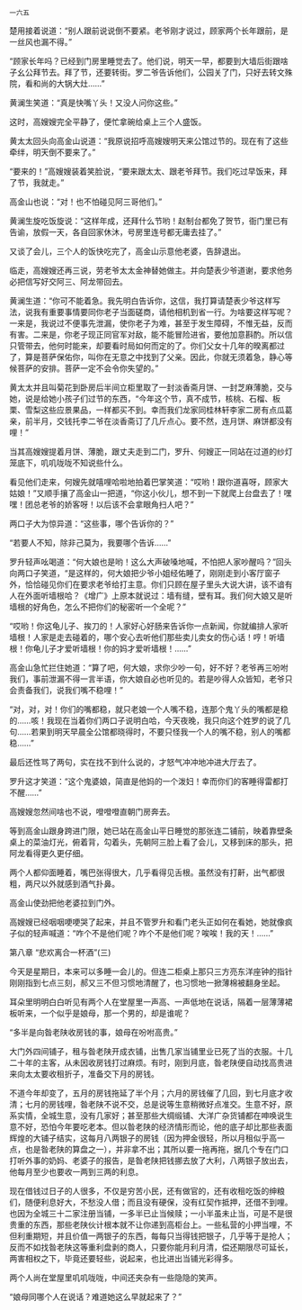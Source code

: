    一六五 

   楚用接着说道：“别人跟前说说倒不要紧。老爷刚才说过，顾家两个长年跟前，是一丝风也漏不得。”

   “顾家长年吗？已经到门房里睡觉去了。他们说，明天一早，都要到大墙后街跟啥子幺公拜节去。拜了节，还要转街。罗二爷告诉他们，公园关了门，只好去转文殊院，看和尚的大锅大灶……”

   黄澜生笑道：“真是快嘴丫头！又没人问你这些。”

   这时，高嫂嫂完全平静了，便忙拿碗给桌上三个人盛饭。

   黄太太回头向高金山说道：“我原说招呼高嫂嫂明天来公馆过节的。现在有了这些牵绊，明天倒不要来了。”

   “要来的！”高嫂嫂装着笑脸说，“要来跟太太、跟老爷拜节。我们吃过早饭来，拜了节，我就走。”

   高金山也说：“对！也不怕碰见阿三哥他们。”

   黄澜生旋吃饭旋说：“这样年成，还拜什么节哟！赵制台都免了贺节，衙门里已有告谕，放假一天，各自回家休沐，号房里连号都无庸去挂了。”

   又谈了会儿，三个人的饭快吃完了，高金山示意他老婆，告辞退出。

   临走，高嫂嫂还再三说，劳老爷太太金神替她做主。并向楚表少爷道谢，要求他务必把信写好交阿三、阿龙带回去。

   黄澜生道：“你可不能着急。我先明白告诉你，这信，我打算请楚表少爷这样写法，说我有重要事情要同你老子当面磋商，请他相机到省一行。为啥要这样写呢？一来是，我说过不便事先泄漏，使你老子为难，甚至于发生障碍，不惟无益，反而有害。二来是，你老子现正同官军对敌，能不能冒险进省，要他加意斟酌。所以信只管带去，他何时能来，却要看时局如何而定的了。你们父女十几年的暌离都过了，算是菩萨保佑你，叫你在无意之中找到了父亲。因此，你就无须着急，静心等候菩萨的安排。菩萨一定不会令你失望的。”

   黄太太并且叫菊花到卧房后半间立柜里取了一封淡香斋月饼、一封芝麻薄脆，交与她，说是给她小孩子们过节的东西，“今年这个节，真不成节，核桃、石榴、板栗、雪梨这些应景果品，一样都买不到。幸而我们龙家同桂林轩李家二房有点瓜葛亲，前半月，交钱托李二爷在淡香斋订了几斤点心。要不然，连月饼、麻饼都没有哩！”

   当其高嫂嫂提着月饼、薄脆，跟丈夫走到二门，罗升、何嫂正一同站在过道的纱灯笼底下，叽叽咙咙不知说些什么。

   看见他们走来，何嫂先就嘻哩哈啦地拍着巴掌笑道：“哎哟！跟你道喜呀，顾家大姑娘！”又顺手攘了高金山一把道，“你这小伙儿，想不到一下就爬上台盘去了！嘿嘿！团总老爷的娇客呀！以后该不会拿眼角扫人吧？”

   两口子大为惊异道：“这些事，哪个告诉你的？”

   “若要人不知，除非己莫为，我要哪个告诉……”

   罗升轻声吆喝道：“何大娘也是哟！这么大声破嗓地喊，不怕把人家吵醒吗？”回头向两口子笑道，“是这样的，何大娘把少爷小姐经佑睡了，刚刚走到小客厅窗子外，恰恰碰见你们在要求老爷给打主意。你们只顾在屋子里头大说大讲，该不谙有人在外面听墙根哈？《增广》上原本就说过：墙有缝，壁有耳。我们何大娘又是听墙根的好角色，怎么不把你们的秘密听一个全呢？”

   “哎哟！你这龟儿子、挨刀的！人家好心好肠来告诉你一点新闻，你就编排人家听墙根！人家是走去碰着的，哪个安心去听他们那些卖儿卖女的伤心话！哼！听墙根！你龟儿子才爱听墙根！你的妈才爱听墙根！……”

   高金山急忙拦住她道：“算了吧，何大娘，求你少吵一句，好不好？老爷再三吩咐我们，事前泄漏不得一言半语，你大娘自必也听见的。若是吵得人众皆知，老爷只会责备我们，说我们嘴不稳哩！”

   “对，对，对！你们的嘴都稳，就只老娘一个人嘴不稳，连那个鬼丫头的嘴都是稳的……咳！我现在当着你们两口子说明白哈，今天夜晚，我只向这个姓罗的说了几句……若果到明天早晨全公馆都晓得时，不要只怪我一个人的嘴不稳，别人的嘴都稳……”

   最后还性骂了两句，实在找不到什么说的，才怒气冲冲地冲进大厅去了。

   罗升这才笑道：“这个鬼婆娘，简直是他妈的一个泼妇！幸而你们的客睡得雷都打不醒……”

   高嫂嫂忽然间啥也不说，噔噔噔直朝门房奔去。

   等到高金山跟身跨进门限，她已站在高金山平日睡觉的那张连二铺前，映着靠壁条桌上的菜油灯光，俯着背，勾着头，先朝阿三脸上看了会儿，又移到床的那头，把阿龙看得更久更仔细。

   两个人都仰面睡着，嘴巴张得很大，几乎看得见舌根。虽然没有打鼾，出气都很粗，两尺以外就感到酒气扑鼻。

   高金山使劲把他老婆拉到门外。

   高嫂嫂已经咽咽哽哽哭了起来，并且不管罗升和看门老头正如何在看她，她就像疯子似的轻声喊道：“咋个不是他们呢？咋个不是他们呢？唉唉！我的天！……”

   第八章 “悲欢离合一杯酒”(三)

   今天是星期日，本来可以多睡一会儿的。但连二柜桌上那只三方亮东洋座钟的指针刚刚指到七点三刻，郝又三不但习惯地清醒了，也习惯地一掀薄棉被翻身坐起。

   耳朵里明明白白听见有两个人在堂屋里一声高、一声低地在说话，隔着一层薄薄裙板听来，一个似乎是娘母，那一个男的，却是谁呢？

   “多半是向昝老陕收房钱的事，娘母在吩咐高贵。”

   大门外四间铺子，租与昝老陕开成衣铺，出售几家当铺里业已死了当的衣服。十几二十年的主客，从未因收房钱打过麻烦。有时，刚到月底，昝老陕便自动找高贵进来向太太要收租折子，准备交下月的房钱。

   不道今年却变了，五月的房钱拖延了半个月；六月的房钱催了几回，到七月底才收清；七月的房钱哩，昝老陕不说不交，总是说等生意稍微好点准交。生意不好，原系实情，全城生意，没有几家好；甚至那些大绸缎铺、大洋广杂货铺都在呻唤说生意不好，恐怕今年要吃老本。但以昝老陕的经济情形而论，他的底子却比那些表面辉煌的大铺子结实，这每月八两银子的房钱（因为押金很轻，所以月租似乎高一点，也是昝老陕的算盘之一），并非拿不出；其所以要一拖再拖，据几个专在门口打听外事的奶妈、老婆子的报告，是昝老陕把钱挪去放了大利，八两银子放出去，他每月至少也要收一两到三两的利息。

   现在借钱过日子的人很多，不仅是穷苦小民，还有做官的，还有收租吃饭的绅粮们，随便利息好大，不愁没人借；而且没有硬保，没有红契作抵押，还借不到哩。也因为全城三十二家注册当铺，一多半已止当候赎；一小半虽未止当，可是不是很贵重的东西，那些老陕伙计根本就不让你递到高柜台上。一些私营的小押当哩，不但利重期短，并且价值一两银子的东西，每每只当得钱把银子，几乎等于是抢人；反而不如找昝老陕这等重利盘剥的商人，只要你能月利月清，偿还期限尽可延长，两害相权之下，毕竟还要轻些，说起来，也比进出当铺光彩得多。

   两个人尚在堂屋里叽叽咙咙，中间还夹杂有一些隐隐的笑声。

   “娘母同哪个人在说话？难道她这么早就起来了？”

